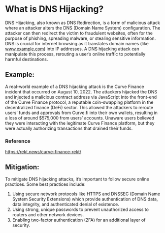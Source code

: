 # What is DNS Hijacking?
DNS Hijacking, also known as DNS Redirection, is a form of malicious attack where an attacker alters the DNS (Domain Name System) configuration. The attacker can then redirect the victim to fraudulent websites, often for the purpose of phishing, spreading malware, or stealing sensitive information. DNS is crucial for internet browsing as it translates domain names (like www.example.com) into IP addresses. A DNS hijacking attack can manipulate this process, rerouting a user’s online traffic to potentially harmful destinations.

## Example:
A real-world example of a DNS hijacking attack is the Curve Finance incident that occurred on August 10, 2022. The attackers hijacked the DNS and injected a malicious contract address via JavaScript into the front-end of the Curve Finance protocol, a reputable coin-swapping platform in the decentralized finance (DeFi) sector. This allowed the attackers to reroute users’ funds and approvals from Curve.fi into their own wallets, resulting in a loss of around $575,000 from users’ accounts. Unaware users believed they were interacting with the legitimate Curve Finance platform, but they were actually authorizing transactions that drained their funds.
### Reference 
https://rekt.news/curve-finance-rekt/

## Mitigation:
To mitigate DNS hijacking attacks, it’s important to follow secure online practices. Some best practices include:
1. Using secure network protocols like HTTPS and DNSSEC (Domain Name System Security Extensions) which provide authentication of DNS data, data integrity, and authenticated denial of existence.
2. Using strong, unique passwords to prevent unauthorized access to routers and other network devices.
3. Enabling two-factor authentication (2FA) for an additional layer of security.

